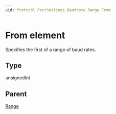 ```yaml
---
uid: Protocol.PortSettings.Baudrate.Range.From
---
```


# From element

Specifies the first of a range of baud rates.

## Type

unsignedInt

## Parent

[Range](xref:Protocol.PortSettings.Baudrate.Range)
